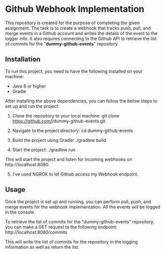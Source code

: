 # Github Webhook Implementation

This repository is created for the purpose of completing the given assignment. The task is to create a webhook that tracks push, pull, and merge events in a Github account and writes the details of the event to the logger info. It also requires connecting to the Github API to retrieve the list of commits for the "**dummy-github-events**" repository.

## Installation

To run this project, you need to have the following installed on your machine:

- Java 8 or higher
- Gradle

After installing the above dependencies, you can follow the below steps to set up and run the project.

1. Clone the repository to your local machine:
  git clone https://github.com/<your-username>/dummy-github-events.git
  
2. Navigate to the project directory:
  cd dummy-github-events

3. Build the project using Gradle:
  ./gradlew build
  
4. Start the project:
  ./gradlew run
  
  This will start the project and listen for incoming webhooks on http://localhost:8080.
  
5. I've used NGROK to let Github access my Webhook endpoint.
  
  
## Usage

Once the project is set up and running, you can perform pull, push, and merge events for the webhook implementation. All the events will be logged in the console.

To retrieve the list of commits for the "dummy-github-events" repository, you can make a GET request to the following endpoint:
	http://localhost:8080/commits

This will write the list of commits for the repository in the logging information as well as return the list.
